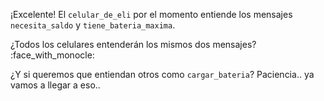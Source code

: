 ¡Excelente! El `celular_de_eli` por el momento entiende los mensajes `necesita_saldo` y `tiene_bateria_maxima`. 

¿Todos los celulares entenderán los mismos dos mensajes? :face_with_monocle:

¿Y si queremos que entiendan otros como `cargar_bateria`? Paciencia.. ya vamos a llegar a eso..